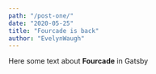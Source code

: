 ```yaml
---
path: "/post-one/"
date: "2020-05-25"
title: "Fourcade is back"
author: "EvelynWaugh"
---
```


Here some text about **Fourcade** in Gatsby
